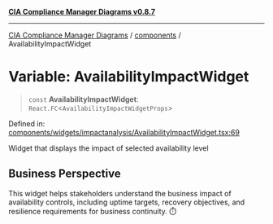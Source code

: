 [**CIA Compliance Manager Diagrams v0.8.7**](../../README.md)

***

[CIA Compliance Manager Diagrams](../../modules.md) / [components](../README.md) / AvailabilityImpactWidget

# Variable: AvailabilityImpactWidget

> `const` **AvailabilityImpactWidget**: `React.FC`\<`AvailabilityImpactWidgetProps`\>

Defined in: [components/widgets/impactanalysis/AvailabilityImpactWidget.tsx:69](https://github.com/Hack23/cia-compliance-manager/blob/c1b03266cad85c2f58531e3fd0aea147fa649ae0/src/components/widgets/impactanalysis/AvailabilityImpactWidget.tsx#L69)

Widget that displays the impact of selected availability level

## Business Perspective

This widget helps stakeholders understand the business impact of
availability controls, including uptime targets, recovery objectives,
and resilience requirements for business continuity. ⏱️
